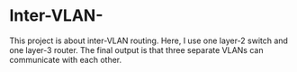 # Inter-VLAN-
This project is about inter-VLAN routing. Here, I use one layer-2 switch and one layer-3 router. The final output is that three separate VLANs can communicate with each other.
